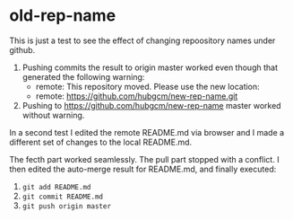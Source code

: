 # old-rep-name

This is just a test to see the effect of changing repoository names under github.

1. Pushing commits the result to origin master worked even though that generated the following warning:
	- remote: This repository moved. Please use the new location:
	- remote:   https://github.com/hubgcm/new-rep-name.git
2. Pushing to https://github.com/hubgcm/new-rep-name master worked without warning.

In a second test I edited the remote README.md via browser and I made a different set of changes to the local README.md. 

The fecth part worked seamlessly. The pull part stopped with a conflict. I then edited the auto-merge result for README.md, and finally executed:

 1. `git add README.md` 
 2. `git commit README.md`
 3. `git push origin master`


